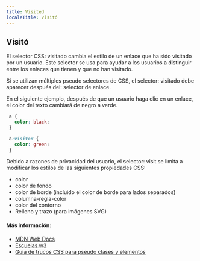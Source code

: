 ```yaml
---
title: Visited
localeTitle: Visitó
---
```

## Visitó

El selector CSS: visitado cambia el estilo de un enlace que ha sido visitado por un usuario. Este selector se usa para ayudar a los usuarios a distinguir entre los enlaces que tienen y que no han visitado.

Si se utilizan múltiples pseudo selectores de CSS, el selector: visitado debe aparecer después del: selector de enlace.

En el siguiente ejemplo, después de que un usuario haga clic en un enlace, el color del texto cambiará de negro a verde.

```css
 a { 
   color: black; 
 } 
 
 a:visited { 
   color: green; 
 } 
```

Debido a razones de privacidad del usuario, el selector: visit se limita a modificar los estilos de las siguientes propiedades CSS:

*   color
*   color de fondo
*   color de borde (incluido el color de borde para lados separados)
*   columna-regla-color
*   color del contorno
*   Relleno y trazo (para imágenes SVG)

#### Más información:

*   [MDN Web Docs](https://developer.mozilla.org/en-US/docs/Web/CSS/:visited)
*   [Escuelas w3](https://www.w3schools.com/cssref/sel_visited.asp)
*   [Guía de trucos CSS para pseudo clases y elementos](https://www.smashingmagazine.com/2016/05/an-ultimate-guide-to-css-pseudo-classes-and-pseudo-elements/#visited)